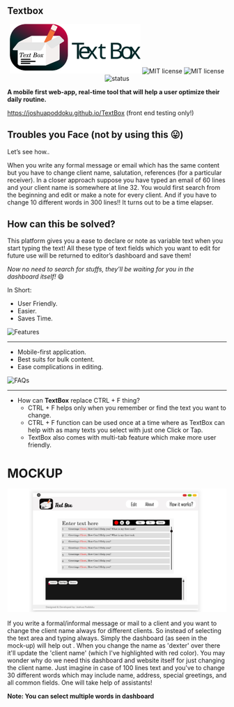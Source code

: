 # <h2>Textbox</h2>

<p align="center">
<img src="images/logo1.svg" alt="logo" title="logo" width=300 />
<img src="https://img.shields.io/badge/VERSION-1.0.0-blue.svg" alt="MIT license" title="license"/>
<img src="https://img.shields.io/github/license/JoshuaPoddoku/TextBox.svg" alt="MIT license" title="license"/>
<img src="https://img.shields.io/badge/Web--App-under%20development-brightgreen.svg" alt="status" title="status"/>    

</p>


</center>

**A mobile first web-app, real-time tool that will help a user optimize their daily routine.**


https://joshuapoddoku.github.io/TextBox  (front end testing only!)

Troubles you Face (not by using this :stuck_out_tongue:)
------------

Let’s see how..

When you write any formal message or email which has the same content but you have to change client name, salutation, references (for a particular receiver).
In a closer approach suppose you have typed an email of 60 lines and your client name is somewhere at line 32.
You would first search from the beginning and edit or make a note for every client.
And if you have to change 10 different words in 300 lines!!
It turns out to be a time elapser.


How can this be solved?
--------------------------------
This platform gives you a ease to declare or note as variable text when you start typing the text!
All these type of text fields which you want to edit for future use will be returned to editor’s dashboard and save them!

*Now no need to search for stuffs, they’ll be waiting for you in the dashboard itself!* :smile: 

In Short:
- User Friendly.
- Easier.
- Saves Time.

<p align="left">
<img src="https://img.shields.io/badge/FEATURES-CORE-green.svg" alt="Features" title="Features" width=200/>
</p>

--------------------------------
- Mobile-first application.
- Best suits for bulk content.
- Ease complications in editing.


<p align="left">
<img src="https://img.shields.io/badge/FAQs-%3F-red.svg" alt="FAQs" title="FAQs" width=80/>
</p>

--------------------------------
- How can **TextBox** replace CTRL + F thing?
    - CTRL + F helps only when you remember or find the text you want to change.
    - CTRL + F function can be used once at a time where as TextBox can help with as many texts you select with just one Click or Tap.
    - TextBox also comes with multi-tab feature which make more user friendly.
    
# MOCKUP

<img src="images/mockup_idea1i-02.jpg" alt="mockup" title="mockup for website" width=1000 />

If you write a formal/informal message or mail to a client and you want to change the client name always for different clients. So instead of selecting the text area and typing always. Simply the dashboard (as seen in the mock-up) will help out . When you change the name as 'dexter' over there it'll update the 'client name' (which I've highlighted with red color).
You may wonder why do we need this dashboard and website itself for just changing the client name. Just imagine in case of 100 lines text and you've to change 30 different words which may include name, address, special greetings, and all common fields. One will take help of assistants!

**Note: You can select multiple words in dashboard**

